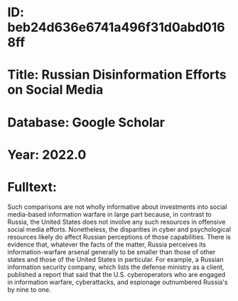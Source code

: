 # ID: beb24d636e6741a496f31d0abd0168ff
# Title: Russian Disinformation Efforts on Social Media
# Database: Google Scholar
# Year: 2022.0
# Fulltext:
Such comparisons are not wholly informative about investments into social media-based information warfare in large part because, in contrast to Russia, the United States does not involve any such resources in offensive social media efforts.
Nonetheless, the disparities in cyber and psychological resources likely do affect Russian perceptions of those capabilities.
There is evidence that, whatever the facts of the matter, Russia perceives its information-warfare arsenal generally to be smaller than those of other states and those of the United States in particular.
For example, a Russian information security company, which lists the defense ministry as a client, published a report that said that the U.S. cyberoperators who are engaged in information warfare, cyberattacks, and espionage outnumbered Russia's by nine to one.